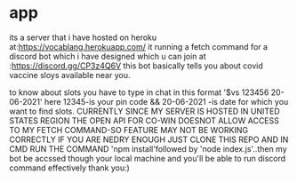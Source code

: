 # app
its a server that i have hosted on heroku at:https://vocablang.herokuapp.com/
it running a fetch command for a discord bot which i have designed which u can join at :https://discord.gg/CP3z4Q6V
this bot basically tells you about covid vaccine sloys available near you.


to know about slots you have to type in chat in this format '$vs 123456 20-06-2021'
here 12345-is your pin code && 20-06-2021 -is date for which you want to find slots.
CURRENTLY SINCE MY SERVER IS HOSTED IN UNITED STATES REGION THE OPEN API FOR CO-WIN DOESNOT ALLOW ACCESS TO MY FETCH COMMAND-SO FEATURE MAY NOT BE WORKING CORRECTLY
IF YOU ARE NEDRY ENOUGH JUST CLONE THIS REPO AND IN CMD RUN THE COMMAND 'npm install'followed by 'node index.js'..then my bot be accssed though your local machine and you'll be able
to run discord command effectively
thank you:)
